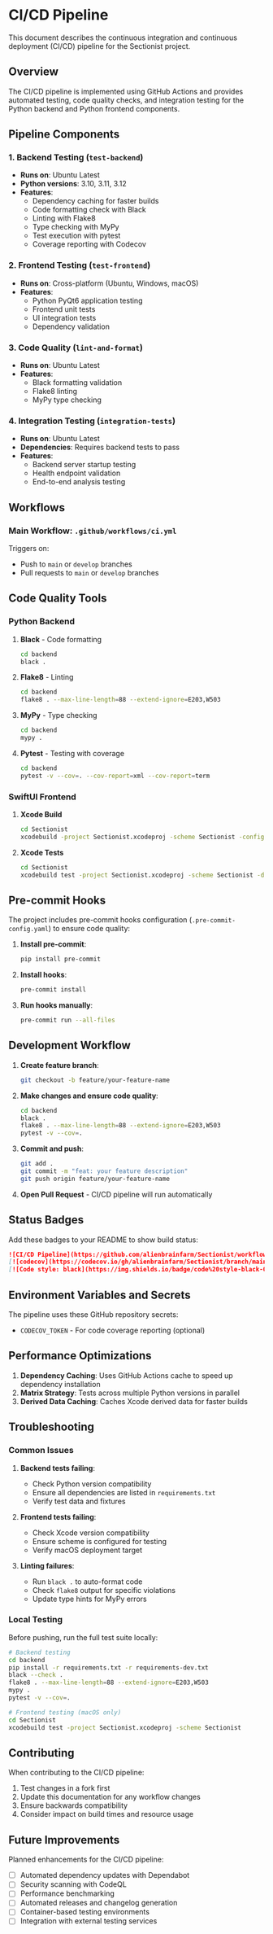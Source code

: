 # CI/CD Pipeline

This document describes the continuous integration and continuous deployment (CI/CD) pipeline for the Sectionist project.

## Overview

The CI/CD pipeline is implemented using GitHub Actions and provides automated testing, code quality checks, and integration testing for the Python backend and Python frontend components.

## Pipeline Components

### 1. Backend Testing (`test-backend`)
- **Runs on**: Ubuntu Latest
- **Python versions**: 3.10, 3.11, 3.12
- **Features**:
  - Dependency caching for faster builds
  - Code formatting check with Black
  - Linting with Flake8
  - Type checking with MyPy
  - Test execution with pytest
  - Coverage reporting with Codecov

### 2. Frontend Testing (`test-frontend`)
- **Runs on**: Cross-platform (Ubuntu, Windows, macOS)
- **Features**:
  - Python PyQt6 application testing
  - Frontend unit tests
  - UI integration tests
  - Dependency validation

### 3. Code Quality (`lint-and-format`)
- **Runs on**: Ubuntu Latest
- **Features**:
  - Black formatting validation
  - Flake8 linting
  - MyPy type checking

### 4. Integration Testing (`integration-tests`)
- **Runs on**: Ubuntu Latest
- **Dependencies**: Requires backend tests to pass
- **Features**:
  - Backend server startup testing
  - Health endpoint validation
  - End-to-end analysis testing

## Workflows

### Main Workflow: `.github/workflows/ci.yml`

Triggers on:
- Push to `main` or `develop` branches
- Pull requests to `main` or `develop` branches

## Code Quality Tools

### Python Backend

1. **Black** - Code formatting
   ```bash
   cd backend
   black .
   ```

2. **Flake8** - Linting
   ```bash
   cd backend
   flake8 . --max-line-length=88 --extend-ignore=E203,W503
   ```

3. **MyPy** - Type checking
   ```bash
   cd backend
   mypy .
   ```

4. **Pytest** - Testing with coverage
   ```bash
   cd backend
   pytest -v --cov=. --cov-report=xml --cov-report=term
   ```

### SwiftUI Frontend

1. **Xcode Build**
   ```bash
   cd Sectionist
   xcodebuild -project Sectionist.xcodeproj -scheme Sectionist -configuration Debug build
   ```

2. **Xcode Tests**
   ```bash
   cd Sectionist
   xcodebuild test -project Sectionist.xcodeproj -scheme Sectionist -destination 'platform=macOS'
   ```

## Pre-commit Hooks

The project includes pre-commit hooks configuration (`.pre-commit-config.yaml`) to ensure code quality:

1. **Install pre-commit**:
   ```bash
   pip install pre-commit
   ```

2. **Install hooks**:
   ```bash
   pre-commit install
   ```

3. **Run hooks manually**:
   ```bash
   pre-commit run --all-files
   ```

## Development Workflow

1. **Create feature branch**:
   ```bash
   git checkout -b feature/your-feature-name
   ```

2. **Make changes and ensure code quality**:
   ```bash
   cd backend
   black .
   flake8 . --max-line-length=88 --extend-ignore=E203,W503
   pytest -v --cov=.
   ```

3. **Commit and push**:
   ```bash
   git add .
   git commit -m "feat: your feature description"
   git push origin feature/your-feature-name
   ```

4. **Open Pull Request** - CI/CD pipeline will run automatically

## Status Badges

Add these badges to your README to show build status:

```markdown
![CI/CD Pipeline](https://github.com/alienbrainfarm/Sectionist/workflows/CI/CD%20Pipeline/badge.svg)
[![codecov](https://codecov.io/gh/alienbrainfarm/Sectionist/branch/main/graph/badge.svg)](https://codecov.io/gh/alienbrainfarm/Sectionist)
[![Code style: black](https://img.shields.io/badge/code%20style-black-000000.svg)](https://github.com/psf/black)
```

## Environment Variables and Secrets

The pipeline uses these GitHub repository secrets:
- `CODECOV_TOKEN` - For code coverage reporting (optional)

## Performance Optimizations

1. **Dependency Caching**: Uses GitHub Actions cache to speed up dependency installation
2. **Matrix Strategy**: Tests across multiple Python versions in parallel
3. **Derived Data Caching**: Caches Xcode derived data for faster builds

## Troubleshooting

### Common Issues

1. **Backend tests failing**:
   - Check Python version compatibility
   - Ensure all dependencies are listed in `requirements.txt`
   - Verify test data and fixtures

2. **Frontend tests failing**:
   - Check Xcode version compatibility
   - Ensure scheme is configured for testing
   - Verify macOS deployment target

3. **Linting failures**:
   - Run `black .` to auto-format code
   - Check `flake8` output for specific violations
   - Update type hints for MyPy errors

### Local Testing

Before pushing, run the full test suite locally:

```bash
# Backend testing
cd backend
pip install -r requirements.txt -r requirements-dev.txt
black --check .
flake8 . --max-line-length=88 --extend-ignore=E203,W503
mypy .
pytest -v --cov=.

# Frontend testing (macOS only)
cd Sectionist
xcodebuild test -project Sectionist.xcodeproj -scheme Sectionist
```

## Contributing

When contributing to the CI/CD pipeline:

1. Test changes in a fork first
2. Update this documentation for any workflow changes
3. Ensure backwards compatibility
4. Consider impact on build times and resource usage

## Future Improvements

Planned enhancements for the CI/CD pipeline:

- [ ] Automated dependency updates with Dependabot
- [ ] Security scanning with CodeQL
- [ ] Performance benchmarking
- [ ] Automated releases and changelog generation
- [ ] Container-based testing environments
- [ ] Integration with external testing services